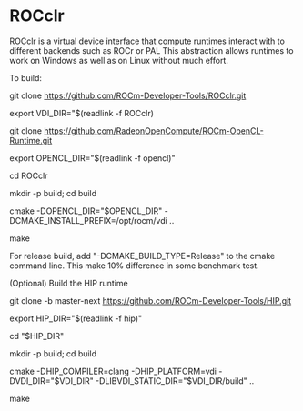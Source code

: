 # ROCclr
ROCclr is a virtual device interface that compute runtimes interact with to different backends such as ROCr or PAL
This abstraction allows runtimes to work on Windows as well as on Linux without much effort.

To build:

 git clone https://github.com/ROCm-Developer-Tools/ROCclr.git
 
 export VDI_DIR="$(readlink -f ROCclr)
 
 git clone https://github.com/RadeonOpenCompute/ROCm-OpenCL-Runtime.git
 
 export OPENCL_DIR="$(readlink -f opencl)"
 
 cd ROCclr
 
 mkdir -p build; cd build
 
 cmake -DOPENCL_DIR="$OPENCL_DIR" -DCMAKE_INSTALL_PREFIX=/opt/rocm/vdi ..
 
 make
 
 
For release build, add "-DCMAKE_BUILD_TYPE=Release" to the cmake command line. This make 10% difference in some benchmark test.

(Optional) Build the HIP runtime

 git clone  -b master-next https://github.com/ROCm-Developer-Tools/HIP.git
 
 export HIP_DIR="$(readlink -f hip)"
 
 cd "$HIP_DIR"
 
 mkdir -p build; cd build
 
 cmake -DHIP_COMPILER=clang -DHIP_PLATFORM=vdi -DVDI_DIR="$VDI_DIR" -DLIBVDI_STATIC_DIR="$VDI_DIR/build" ..
 
 make
